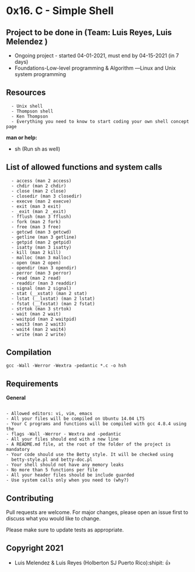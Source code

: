 # 0x16. C - Simple Shell


## Project to be done in (Team: Luis Reyes, Luis Melendez )

- Ongoing project - started 04-01-2021, must end by 04-15-2021 (in 7 days)
- Foundations-Low-level programming & Algorithm ―Linux
and Unix system programming


## Resources

      - Unix shell
      - Thompson shell
      - Ken Thompson
      - Everything you need to know to start coding your own shell concept page
**man or help:**

- sh (Run sh as well)

## List of allowed functions and system calls

      - access (man 2 access)
      - chdir (man 2 chdir)
      - close (man 2 close)
      - closedir (man 3 closedir)
      - execve (man 2 execve)
      - exit (man 3 exit)
      - _exit (man 2 _exit)
      - fflush (man 3 fflush)
      - fork (man 2 fork)
      - free (man 3 free)
      - getcwd (man 3 getcwd)
      - getline (man 3 getline)
      - getpid (man 2 getpid)
      - isatty (man 3 isatty)
      - kill (man 2 kill)
      - malloc (man 3 malloc)
      - open (man 2 open)
      - opendir (man 3 opendir)
      - perror (man 3 perror)
      - read (man 2 read)
      - readdir (man 3 readdir)
      - signal (man 2 signal)
      - stat (__xstat) (man 2 stat)
      - lstat (__lxstat) (man 2 lstat)
      - fstat (__fxstat) (man 2 fstat)
      - strtok (man 3 strtok)
      - wait (man 2 wait)
      - waitpid (man 2 waitpid)
      - wait3 (man 2 wait3)
      - wait4 (man 2 wait4)
      - write (man 2 write)


## Compilation


```
gcc -Wall -Werror -Wextra -pedantic *.c -o hsh
```



## Requirements

**General**

```

- Allowed editors: vi, vim, emacs
- All your files will be compiled on Ubuntu 14.04 LTS
- Your C programs and functions will be compiled with gcc 4.8.4 using the
- flags -Wall -Werror - Wextra and -pedantic
- All your files should end with a new line
- A README.md file, at the root of the folder of the project is mandatory
- Your code should use the Betty style. It will be checked using
  betty-style.pl and betty-doc.pl
- Your shell should not have any memory leaks
- No more than 5 functions per file
- All your header files should be include guarded
- Use system calls only when you need to (why?)
```







## Contributing

Pull requests are welcome. For major changes, please open an issue first to
discuss what you would like to change.

Please make sure to update tests as appropriate.


## Copyright 2021

- Luis Melendez & Luis Reyes (Holberton SJ Puerto Rico):shipit: :+1: